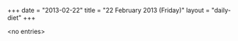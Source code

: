 +++
date = "2013-02-22"
title = "22 February 2013 (Friday)"
layout = "daily-diet"
+++

<p>&lt;no entries&gt;</p>